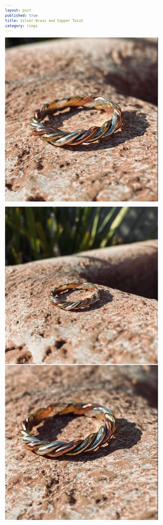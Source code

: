 ```yaml
---
layout: post
published: true
title: Silver Brass and Copper Twist
category: rings
---
```

![twist_silver_brass_copper_8.jpg](/images/jewelry/rings/twist_silver_brass_copper_8.jpg)
<!--more-->
![twist_silver_brass_copper_8-2.jpg](/images/jewelry/rings/twist_silver_brass_copper_8-2.jpg)
![twist_silver_brass_copper_8-3.jpg](/images/jewelry/rings/twist_silver_brass_copper_8-3.jpg)